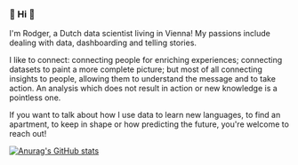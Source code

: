 ### :wave: Hi :wave:

I'm Rodger, a Dutch data scientist living in Vienna! My passions include dealing with data, dashboarding and telling stories. 

I like to connect: connecting people for enriching experiences; connecting datasets to paint a more complete picture; but most of all connecting insights to people, allowing them to understand the message and to take action. An analysis which does not result in action or new knowledge is a pointless one. 

If you want to talk about how I use data to learn new languages, to find an apartment, to keep in shape or how predicting the future, you're welcome to reach out! 

[![Anurag's GitHub stats](https://github-readme-stats.vercel.app/api?username=RodgervanderHeijden&hide=contribs,stars&count_private=true&show_icons=true&theme=dark)](https://github.com/anuraghazra/github-readme-stats) 
